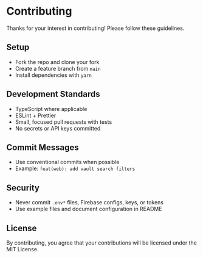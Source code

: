 # Contributing

Thanks for your interest in contributing! Please follow these guidelines.

## Setup
- Fork the repo and clone your fork
- Create a feature branch from `main`
- Install dependencies with `yarn`

## Development Standards
- TypeScript where applicable
- ESLint + Prettier
- Small, focused pull requests with tests
- No secrets or API keys committed

## Commit Messages
- Use conventional commits when possible
- Example: `feat(web): add vault search filters`

## Security
- Never commit `.env*` files, Firebase configs, keys, or tokens
- Use example files and document configuration in README

## License
By contributing, you agree that your contributions will be licensed under the MIT License.

